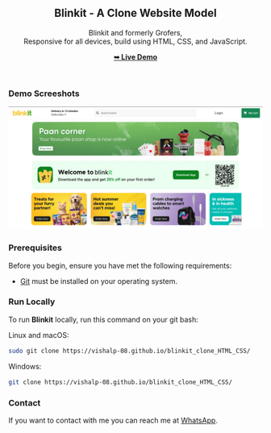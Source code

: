 <div align="center">
  <h2 align="center">Blinkit - A Clone Website Model</h2>

  Blinkit and formerly Grofers, <br />Responsive for all devices, build using HTML, CSS, and JavaScript.

  <a href="https://vishalp-08.github.io/blinkit_clone_HTML_CSS/"><strong>➥ Live Demo</strong></a>

</div>

<br />

### Demo Screeshots

![Blinkit Desktop Demo](./Images/I-1.png "Desktop Demo")

### Prerequisites

Before you begin, ensure you have met the following requirements:

* [Git](https://git-scm.com/downloads "Download Git") must be installed on your operating system.

### Run Locally

To run **Blinkit** locally, run this command on your git bash:

Linux and macOS:

```bash
sudo git clone https://vishalp-08.github.io/blinkit_clone_HTML_CSS/
```

Windows:

```bash
git clone https://vishalp-08.github.io/blinkit_clone_HTML_CSS/
```

### Contact

If you want to contact with me you can reach me at [WhatsApp](https://wa.me/917992199075).

